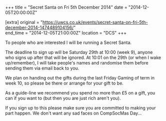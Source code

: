 +++
title = "Secret Santa on Fri 5th December 2014"
date = "2014-12-05T20:00:00Z"

[extra]
original = "https://uwcs.co.uk/events/secret-santa-on-fri-5th-december-2014-1474489104156/"    
end_time = "2014-12-05T21:00:00Z"
location = "DCS"
+++

To people who are interested I will be running a Secret Santa.

The deadline to sign up will be Saturday 29th at 10:00 (week 9), anyone who signs up after that will be ignored. At 10:01 on the 29th (or when I wake up/remember), I will take people's names and randomise them before sending them via email back to you.

We plan on handing out the gifts during the last Friday Gaming of term in week 10, so please be there or arrange for your gift to be.

As a guide-line we recommend you spend no more than £5 on a gift, you can if you want to (but then you are just rich aren't you).

If you sign up to this please make sure you are committed to making your part happen. We don't want any sad faces on CompSocMas Day...

